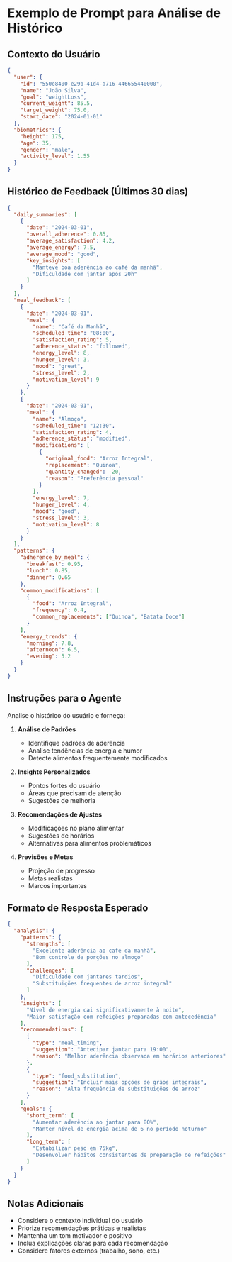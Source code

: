 # Exemplo de Prompt para Análise de Histórico

## Contexto do Usuário
```json
{
  "user": {
    "id": "550e8400-e29b-41d4-a716-446655440000",
    "name": "João Silva",
    "goal": "weightLoss",
    "current_weight": 85.5,
    "target_weight": 75.0,
    "start_date": "2024-01-01"
  },
  "biometrics": {
    "height": 175,
    "age": 35,
    "gender": "male",
    "activity_level": 1.55
  }
}
```

## Histórico de Feedback (Últimos 30 dias)
```json
{
  "daily_summaries": [
    {
      "date": "2024-03-01",
      "overall_adherence": 0.85,
      "average_satisfaction": 4.2,
      "average_energy": 7.5,
      "average_mood": "good",
      "key_insights": [
        "Manteve boa aderência ao café da manhã",
        "Dificuldade com jantar após 20h"
      ]
    }
  ],
  "meal_feedback": [
    {
      "date": "2024-03-01",
      "meal": {
        "name": "Café da Manhã",
        "scheduled_time": "08:00",
        "satisfaction_rating": 5,
        "adherence_status": "followed",
        "energy_level": 8,
        "hunger_level": 3,
        "mood": "great",
        "stress_level": 2,
        "motivation_level": 9
      }
    },
    {
      "date": "2024-03-01",
      "meal": {
        "name": "Almoço",
        "scheduled_time": "12:30",
        "satisfaction_rating": 4,
        "adherence_status": "modified",
        "modifications": [
          {
            "original_food": "Arroz Integral",
            "replacement": "Quinoa",
            "quantity_changed": -20,
            "reason": "Preferência pessoal"
          }
        ],
        "energy_level": 7,
        "hunger_level": 4,
        "mood": "good",
        "stress_level": 3,
        "motivation_level": 8
      }
    }
  ],
  "patterns": {
    "adherence_by_meal": {
      "breakfast": 0.95,
      "lunch": 0.85,
      "dinner": 0.65
    },
    "common_modifications": [
      {
        "food": "Arroz Integral",
        "frequency": 0.4,
        "common_replacements": ["Quinoa", "Batata Doce"]
      }
    ],
    "energy_trends": {
      "morning": 7.8,
      "afternoon": 6.5,
      "evening": 5.2
    }
  }
}
```

## Instruções para o Agente

Analise o histórico do usuário e forneça:

1. **Análise de Padrões**
   - Identifique padrões de aderência
   - Analise tendências de energia e humor
   - Detecte alimentos frequentemente modificados

2. **Insights Personalizados**
   - Pontos fortes do usuário
   - Áreas que precisam de atenção
   - Sugestões de melhoria

3. **Recomendações de Ajustes**
   - Modificações no plano alimentar
   - Sugestões de horários
   - Alternativas para alimentos problemáticos

4. **Previsões e Metas**
   - Projeção de progresso
   - Metas realistas
   - Marcos importantes

## Formato de Resposta Esperado
```json
{
  "analysis": {
    "patterns": {
      "strengths": [
        "Excelente aderência ao café da manhã",
        "Bom controle de porções no almoço"
      ],
      "challenges": [
        "Dificuldade com jantares tardios",
        "Substituições frequentes de arroz integral"
      ]
    },
    "insights": [
      "Nível de energia cai significativamente à noite",
      "Maior satisfação com refeições preparadas com antecedência"
    ],
    "recommendations": [
      {
        "type": "meal_timing",
        "suggestion": "Antecipar jantar para 19:00",
        "reason": "Melhor aderência observada em horários anteriores"
      },
      {
        "type": "food_substitution",
        "suggestion": "Incluir mais opções de grãos integrais",
        "reason": "Alta frequência de substituições de arroz"
      }
    ],
    "goals": {
      "short_term": [
        "Aumentar aderência ao jantar para 80%",
        "Manter nível de energia acima de 6 no período noturno"
      ],
      "long_term": [
        "Estabilizar peso em 75kg",
        "Desenvolver hábitos consistentes de preparação de refeições"
      ]
    }
  }
}
```

## Notas Adicionais
- Considere o contexto individual do usuário
- Priorize recomendações práticas e realistas
- Mantenha um tom motivador e positivo
- Inclua explicações claras para cada recomendação
- Considere fatores externos (trabalho, sono, etc.) 